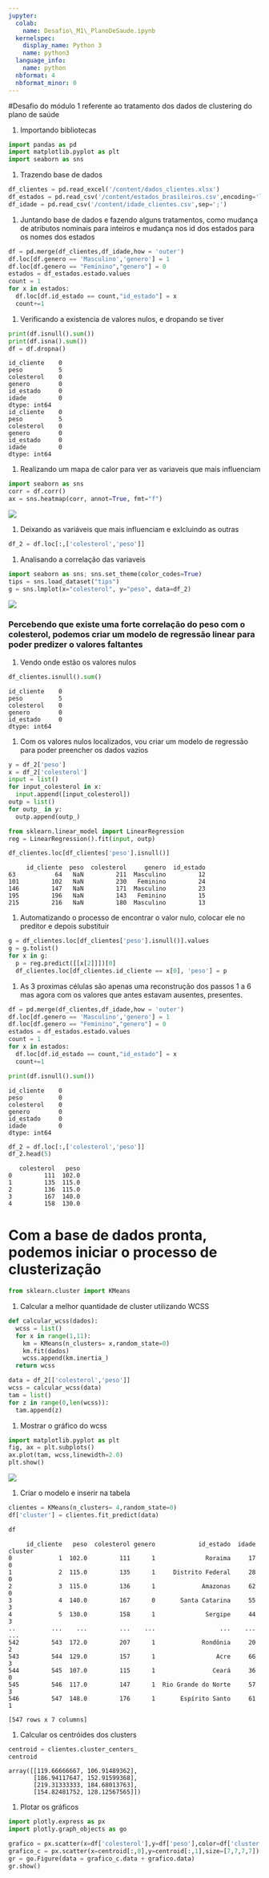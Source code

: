 ```yaml
---
jupyter:
  colab:
    name: Desafio\_M1\_PlanoDeSaude.ipynb
  kernelspec:
    display_name: Python 3
    name: python3
  language_info:
    name: python
  nbformat: 4
  nbformat_minor: 0
---
```


<div class="cell markdown" id="dsJb9MDmj3JU">

\#Desafio do módulo 1 referente ao tratamento dos dados de clustering do
plano de saúde

</div>

<div class="cell markdown" id="OawZjGP0kAyb">

1.  Importando bibliotecas

</div>

<div class="cell code" execution_count="1" id="LL04TSDazy0y">

``` python
import pandas as pd
import matplotlib.pyplot as plt
import seaborn as sns
```

</div>

<div class="cell markdown" id="nlsqYB_skDRs">

1.  Trazendo base de dados

</div>

<div class="cell code" execution_count="45" id="e1QSZTNbDmP9">

``` python
df_clientes = pd.read_excel('/content/dados_clientes.xlsx')
df_estados = pd.read_csv('/content/estados_brasileiros.csv',encoding='latin-1',sep=';')
df_idade = pd.read_csv('/content/idade_clientes.csv',sep=';')
```

</div>

<div class="cell markdown" id="KaWRXhXFkGl0">

1.  Juntando base de dados e fazendo alguns tratamentos, como mudança de
    atributos nominais para inteiros e mudança nos id dos estados para
    os nomes dos estados

</div>

<div class="cell code" execution_count="3" id="qZsmmnxoDui8">

``` python
df = pd.merge(df_clientes,df_idade,how = 'outer')
df.loc[df.genero == 'Masculino','genero'] = 1
df.loc[df.genero == "Feminino","genero"] = 0
estados = df_estados.estado.values
count = 1
for x in estados:
  df.loc[df.id_estado == count,"id_estado"] = x
  count+=1
```

</div>

<div class="cell markdown" id="fU3wSKtbmVud">

1.  Verificando a existencia de valores nulos, e dropando se tiver

</div>

<div class="cell code" execution_count="4"
colab="{&quot;base_uri&quot;:&quot;https://localhost:8080/&quot;}"
id="DR3GV8L_LK-x" outputId="2e2b92c0-1df5-4204-878c-14386918bb35">

``` python
print(df.isnull().sum())
print(df.isna().sum())
df = df.dropna()
```

<div class="output stream stdout">

    id_cliente    0
    peso          5
    colesterol    0
    genero        0
    id_estado     0
    idade         0
    dtype: int64
    id_cliente    0
    peso          5
    colesterol    0
    genero        0
    id_estado     0
    idade         0
    dtype: int64

</div>

</div>

<div class="cell markdown" id="lDOakP-Kmas8">

1.  Realizando um mapa de calor para ver as variaveis que mais
    influenciam

</div>

<div class="cell code" execution_count="5"
colab="{&quot;height&quot;:270,&quot;base_uri&quot;:&quot;https://localhost:8080/&quot;}"
id="u6kDt5ckNvXI" outputId="541ac1f2-2f91-48d6-bd95-de0adb341b92">

``` python
import seaborn as sns
corr = df.corr()
ax = sns.heatmap(corr, annot=True, fmt="f")
```

<div class="output display_data">

![](vertopal_1413664be40145189aa883db87b9ec2a/cda494758d722128b153e5ae7b3d7a68b4698f29.png)

</div>

</div>

<div class="cell markdown" id="9_kDB31smhDd">

1.  Deixando as variáveis que mais influenciam e exlcluindo as outras

</div>

<div class="cell code" execution_count="6" id="xuTZNVLiRVjx">

``` python
df_2 = df.loc[:,['colesterol','peso']]
```

</div>

<div class="cell markdown" id="HPkcvjP7mm4t">

1.  Analisando a correlação das variaveis

</div>

<div class="cell code" execution_count="7"
colab="{&quot;height&quot;:365,&quot;base_uri&quot;:&quot;https://localhost:8080/&quot;}"
id="M1ov_y9QRzpw" outputId="cfba1ef5-ffba-4646-d3cf-23f16d49fb25">

``` python
import seaborn as sns; sns.set_theme(color_codes=True)
tips = sns.load_dataset("tips")
g = sns.lmplot(x="colesterol", y="peso", data=df_2)
```

<div class="output display_data">

![](vertopal_1413664be40145189aa883db87b9ec2a/3719641e6d9fdbd3ab61184a811631682a94dabb.png)

</div>

</div>

<div class="cell markdown" id="-Pcnkti4b4Li">

### Percebendo que existe uma forte correlação do peso com o colesterol, podemos criar um modelo de regressão linear para poder predizer o valores faltantes

</div>

<div class="cell markdown" id="GU-gz6XemquN">

1.  Vendo onde estão os valores nulos

</div>

<div class="cell code" execution_count="8"
colab="{&quot;base_uri&quot;:&quot;https://localhost:8080/&quot;}"
id="firdVhJ-cDKy" outputId="508ccc17-d266-459e-a9b5-26a5c57bbb2e">

``` python
df_clientes.isnull().sum()
```

<div class="output execute_result" execution_count="8">

    id_cliente    0
    peso          5
    colesterol    0
    genero        0
    id_estado     0
    dtype: int64

</div>

</div>

<div class="cell markdown" id="1jf_QdusmvL-">

1.  Com os valores nulos localizados, vou criar um modelo de regressão
    para poder preencher os dados vazios

</div>

<div class="cell code" execution_count="9" id="FRgTGgodcfeL">

``` python
y = df_2['peso']
x = df_2['colesterol']
input = list()
for input_colesterol in x:
  input.append([input_colesterol])
outp = list()
for outp_ in y:
  outp.append(outp_)
```

</div>

<div class="cell code" execution_count="10" id="0jq-Uf2_c18p">

``` python
from sklearn.linear_model import LinearRegression
reg = LinearRegression().fit(input, outp)
```

</div>

<div class="cell code" execution_count="11"
colab="{&quot;height&quot;:206,&quot;base_uri&quot;:&quot;https://localhost:8080/&quot;}"
id="69pz2qeXc8CL" outputId="517bfcde-ea00-4408-a5e2-6d9eda582e05">

``` python
df_clientes.loc[df_clientes['peso'].isnull()]
```

<div class="output execute_result" execution_count="11">

         id_cliente  peso  colesterol     genero  id_estado
    63           64   NaN         211  Masculino         12
    101         102   NaN         230   Feminino         24
    146         147   NaN         171  Masculino         23
    195         196   NaN         143   Feminino         15
    215         216   NaN         180  Masculino         13

</div>

</div>

<div class="cell markdown" id="hJOPES6TnTsj">

1.  Automatizando o processo de encontrar o valor nulo, colocar ele no
    preditor e depois substituir

</div>

<div class="cell code" execution_count="12" id="3a_9G5toerFU">

``` python
g = df_clientes.loc[df_clientes['peso'].isnull()].values
g = g.tolist()
for x in g:
  p = reg.predict([[x[2]]])[0]
  df_clientes.loc[df_clientes.id_cliente == x[0], 'peso'] = p
```

</div>

<div class="cell markdown" id="mc3v5mNSnbWN">

1.  As 3 proximas células são apenas uma reconstrução dos passos 1 a 6
    mas agora com os valores que antes estavam ausentes, presentes.

</div>

<div class="cell code" execution_count="13" id="-K1XlLYzg9JT">

``` python
df = pd.merge(df_clientes,df_idade,how = 'outer')
df.loc[df.genero == 'Masculino','genero'] = 1
df.loc[df.genero == "Feminino","genero"] = 0
estados = df_estados.estado.values
count = 1
for x in estados:
  df.loc[df.id_estado == count,"id_estado"] = x
  count+=1
```

</div>

<div class="cell code" execution_count="14"
colab="{&quot;base_uri&quot;:&quot;https://localhost:8080/&quot;}"
id="ZiFqsPDHhIvo" outputId="2fec9e12-a6b8-4672-87a7-2b1bf0589104">

``` python
print(df.isnull().sum())
```

<div class="output stream stdout">

    id_cliente    0
    peso          0
    colesterol    0
    genero        0
    id_estado     0
    idade         0
    dtype: int64

</div>

</div>

<div class="cell code" execution_count="15"
colab="{&quot;height&quot;:206,&quot;base_uri&quot;:&quot;https://localhost:8080/&quot;}"
id="F21GN246jOk0" outputId="df3de6b1-8dd0-4bb8-ef89-8049534db92e">

``` python
df_2 = df.loc[:,['colesterol','peso']]
df_2.head(5)
```

<div class="output execute_result" execution_count="15">

       colesterol   peso
    0         111  102.0
    1         135  115.0
    2         136  115.0
    3         167  140.0
    4         158  130.0

</div>

</div>

<div class="cell markdown" id="Ux0_HgthnmrP">

# Com a base de dados pronta, podemos iniciar o processo de clusterização

</div>

<div class="cell code" execution_count="16" id="Kxo8oPqDnuft">

``` python
from sklearn.cluster import KMeans
```

</div>

<div class="cell markdown" id="3sOZ-qHUFosF">

1.  Calcular a melhor quantidade de cluster utilizando WCSS

</div>

<div class="cell code" execution_count="55" id="1ULttlZOFvHN">

``` python
def calcular_wcss(dados):
  wcss = list()
  for x in range(1,11):
    km = KMeans(n_clusters= x,random_state=0)
    km.fit(dados)
    wcss.append(km.inertia_)
  return wcss
```

</div>

<div class="cell code" execution_count="56" id="XpzG3NzqGVDE">

``` python
data = df_2[['colesterol','peso']]
wcss = calcular_wcss(data)
tam = list()
for z in range(0,len(wcss)):
  tam.append(z)
```

</div>

<div class="cell markdown" id="7BJas3ncGwJF">

1.  Mostrar o gráfico do wcss

</div>

<div class="cell code" execution_count="28"
colab="{&quot;height&quot;:279,&quot;base_uri&quot;:&quot;https://localhost:8080/&quot;}"
id="jv-U5wqfG1S8" outputId="e6b744b1-1540-4e80-bd93-1a44e0030dc8">

``` python
import matplotlib.pyplot as plt
fig, ax = plt.subplots()
ax.plot(tam, wcss,linewidth=2.0)
plt.show()
```

<div class="output display_data">

![](vertopal_1413664be40145189aa883db87b9ec2a/c1b7e9702b3d808298deaf14b10886f15eb65172.png)

</div>

</div>

<div class="cell markdown" id="n3jRh6oLImQ8">

1.  Criar o modelo e inserir na tabela

</div>

<div class="cell code" execution_count="30" id="pN7mRu_6IrfW">

``` python
clientes = KMeans(n_clusters= 4,random_state=0)
df['cluster'] = clientes.fit_predict(data)
```

</div>

<div class="cell code" execution_count="31"
colab="{&quot;height&quot;:424,&quot;base_uri&quot;:&quot;https://localhost:8080/&quot;}"
id="rHqQ-G_uJB1u" outputId="7eb45fea-f6f3-4b1d-ac62-f5510e755ccc">

``` python
df
```

<div class="output execute_result" execution_count="31">

         id_cliente   peso  colesterol genero            id_estado  idade  cluster
    0             1  102.0         111      1              Roraima     17        0
    1             2  115.0         135      1     Distrito Federal     28        0
    2             3  115.0         136      1             Amazonas     62        0
    3             4  140.0         167      0       Santa Catarina     55        3
    4             5  130.0         158      1              Sergipe     44        3
    ..          ...    ...         ...    ...                  ...    ...      ...
    542         543  172.0         207      1             Rondônia     20        2
    543         544  129.0         157      1                 Acre     66        3
    544         545  107.0         115      1                Ceará     36        0
    545         546  117.0         147      1  Rio Grande do Norte     57        3
    546         547  148.0         176      1       Espírito Santo     61        1

    [547 rows x 7 columns]

</div>

</div>

<div class="cell markdown" id="J4bw1U0OJy9N">

1.  Calcular os centróides dos clusters

</div>

<div class="cell code" execution_count="32"
colab="{&quot;base_uri&quot;:&quot;https://localhost:8080/&quot;}"
id="9qBmShxWJ2c9" outputId="aa31912f-9d53-442f-a480-268626b99d6f">

``` python
centroid = clientes.cluster_centers_
centroid
```

<div class="output execute_result" execution_count="32">

    array([[119.66666667, 106.91489362],
           [186.94117647, 152.91599368],
           [219.31333333, 184.68013763],
           [154.82481752, 128.12567565]])

</div>

</div>

<div class="cell markdown" id="fuUv8tK_J9TN">

1.  Plotar os gráficos

</div>

<div class="cell code" execution_count="61"
colab="{&quot;height&quot;:542,&quot;base_uri&quot;:&quot;https://localhost:8080/&quot;}"
id="0o30fDMxJ_ll" outputId="b3ff2caa-f5d9-4452-b99f-4c77b002c1f5">

``` python
import plotly.express as px  
import plotly.graph_objects as go

grafico = px.scatter(x=df['colesterol'],y=df['peso'],color=df['cluster'])
grafico_c = px.scatter(x=centroid[:,0],y=centroid[:,1],size=[7,7,7,7])
gr = go.Figure(data = grafico_c.data + grafico.data)
gr.show()
```

<div class="output display_data">

<html>
<head><meta charset="utf-8" /></head>
<body>
    <div>            <script src="https://cdnjs.cloudflare.com/ajax/libs/mathjax/2.7.5/MathJax.js?config=TeX-AMS-MML_SVG"></script><script type="text/javascript">if (window.MathJax) {MathJax.Hub.Config({SVG: {font: "STIX-Web"}});}</script>                <script type="text/javascript">window.PlotlyConfig = {MathJaxConfig: 'local'};</script>
        <script src="https://cdn.plot.ly/plotly-2.8.3.min.js"></script>                <div id="570b93c2-8a4d-4053-aed7-cf026d3d6d4d" class="plotly-graph-div" style="height:525px; width:100%;"></div>            <script type="text/javascript">                                    window.PLOTLYENV=window.PLOTLYENV || {};                                    if (document.getElementById("570b93c2-8a4d-4053-aed7-cf026d3d6d4d")) {                    Plotly.newPlot(                        "570b93c2-8a4d-4053-aed7-cf026d3d6d4d",                        [{"hovertemplate":"x=%{x}<br>y=%{y}<br>size=%{marker.size}<extra></extra>","legendgroup":"","marker":{"color":"#636efa","size":[7,7,7,7],"sizemode":"area","sizeref":0.0175,"symbol":"circle"},"mode":"markers","name":"","orientation":"v","showlegend":false,"x":[119.66666666666677,186.9411764705882,219.31333333333345,154.82481751824812],"xaxis":"x","y":[106.91489361702122,152.91599367974976,184.68013763243545,128.1256756490973],"yaxis":"y","type":"scatter"},{"hovertemplate":"x=%{x}<br>y=%{y}<br>color=%{marker.color}<extra></extra>","legendgroup":"","marker":{"color":[0,0,0,3,3,2,0,1,2,2,0,2,0,1,3,2,0,2,1,3,1,0,2,3,0,2,0,2,2,1,2,3,1,0,2,0,2,0,3,1,2,1,3,2,2,3,2,3,3,0,0,1,2,1,0,1,1,2,3,1,0,1,0,2,3,1,0,1,2,3,3,3,3,1,2,0,3,2,0,3,3,0,2,3,0,3,1,3,3,0,1,2,0,0,0,3,3,1,0,0,1,2,0,3,2,2,0,3,0,2,3,2,3,0,2,0,3,3,3,3,2,0,1,2,2,0,2,0,1,3,2,0,2,1,3,1,0,2,1,0,2,0,2,2,1,2,1,1,0,2,0,2,0,3,1,2,1,3,2,2,3,2,3,3,0,3,1,2,1,0,2,1,2,3,1,0,1,0,2,1,1,0,1,2,3,3,3,3,1,2,0,3,2,0,3,3,0,2,3,0,3,1,1,3,0,1,2,0,0,0,3,3,1,0,0,1,2,0,3,2,2,0,1,0,2,3,2,3,0,2,0,3,3,1,3,2,0,1,2,2,0,2,0,1,3,2,0,2,1,3,1,0,2,1,0,2,0,2,2,1,2,1,1,0,2,0,2,0,3,2,2,1,3,2,2,3,2,3,3,0,3,2,2,1,0,1,1,2,3,1,0,1,0,2,1,1,0,1,2,3,3,3,3,1,2,0,3,2,0,3,3,0,2,3,0,3,1,1,3,0,1,2,0,0,0,3,3,1,0,0,1,2,0,3,2,2,0,1,0,2,3,2,3,0,2,0,3,3,1,3,2,0,1,2,2,0,2,0,1,3,2,0,2,1,3,1,0,2,1,0,2,0,2,2,1,2,3,1,0,2,0,2,0,3,2,2,1,3,2,2,3,2,3,3,0,3,1,2,1,0,1,1,2,3,1,0,1,0,2,1,1,0,1,2,3,3,3,3,1,2,0,3,2,0,3,3,0,2,3,0,3,1,3,3,0,1,2,0,0,0,3,3,1,0,0,1,2,0,3,2,2,3,1,0,2,3,2,3,0,2,0,3,3,1,3,2,3,1,2,2,0,2,0,1,3,2,0,2,1,3,1,0,2,1,0,2,0,2,2,1,2,1,1,0,2,0,2,0,3,2,2,1,3,2,2,3,2,3,3,0,3,1,2,1,0,1,1,2,3,1,0,1,0,2,3,1,0,1,2,1,3,3,3,1,2,0,3,2,0,3,3,0,2,3,0,3,1],"coloraxis":"coloraxis","symbol":"circle"},"mode":"markers","name":"","orientation":"v","showlegend":false,"x":[111,135,136,167,158,227,131,176,223,221,116,222,102,192,152,213,125,204,189,163,189,122,228,168,102,218,123,222,208,183,204,167,188,126,213,122,225,105,155,203,225,177,139,224,207,158,218,164,154,118,138,199,219,183,128,197,196,208,152,175,129,185,107,211,167,185,110,194,221,166,143,163,158,191,216,106,146,220,131,147,141,130,204,152,111,139,172,168,148,123,189,220,120,106,105,157,149,185,106,115,177,230,108,140,214,216,130,169,110,209,162,214,145,116,209,116,139,143,168,158,232,136,180,228,222,117,224,104,195,156,213,133,208,195,163,195,124,231,172,104,221,128,222,214,184,204,171,195,132,214,123,233,107,162,204,227,185,142,225,212,161,220,168,155,125,144,201,222,189,132,204,201,211,156,179,129,185,107,213,172,193,114,202,222,168,146,170,165,196,224,108,149,224,136,152,143,135,211,156,115,143,179,173,148,127,194,225,127,106,112,164,151,191,110,116,180,235,108,141,219,219,138,169,116,212,162,220,151,119,212,111,142,138,172,158,228,134,181,231,223,121,222,102,195,156,214,132,204,190,167,195,127,235,171,110,221,128,226,208,191,205,173,191,128,220,126,232,108,159,211,232,182,145,224,209,160,219,170,161,122,141,204,226,187,129,199,199,214,159,176,129,187,109,212,170,191,116,202,226,166,151,170,166,193,218,109,152,220,133,152,142,131,204,153,114,144,172,176,150,129,190,226,128,106,107,159,157,192,110,115,183,233,112,146,222,216,134,174,114,211,167,214,145,120,217,113,141,140,171,163,232,131,184,225,223,121,223,105,197,160,218,131,211,194,169,189,128,228,169,108,219,124,224,214,190,205,167,190,128,217,126,228,105,162,211,227,178,146,227,208,163,225,167,162,125,144,199,226,183,136,199,204,215,155,179,133,186,111,219,173,185,118,199,226,169,144,166,166,198,222,110,154,226,135,151,146,133,205,154,116,145,174,168,156,124,196,227,122,106,110,158,154,190,110,120,180,232,110,142,222,218,138,176,115,211,168,216,147,124,215,117,139,138,171,158,232,139,178,224,224,116,223,109,193,155,221,130,212,190,169,191,122,234,175,108,220,126,227,216,188,205,172,192,129,219,127,228,105,159,205,228,178,139,232,212,162,226,171,159,120,143,200,221,184,134,200,201,210,159,178,137,190,110,213,170,193,113,196,222,174,143,169,165,194,217,113,150,223,133,149,149,130,207,157,115,147,176],"xaxis":"x","y":[102.0,115.0,115.0,140.0,130.0,198.0,114.0,145.0,191.0,186.0,104.0,188.0,96.0,156.0,125.0,178.0,109.0,168.0,152.0,133.0,153.0,107.0,199.0,140.0,95.0,183.0,108.0,190.0,174.0,149.0,169.0,138.0,151.0,109.0,178.0,106.0,195.0,96.0,129.0,166.0,197.0,148.0,117.0,193.0,170.0,130.0,183.0,134.0,128.0,105.0,115.0,166.0,183.0,149.0,110.0,164.0,157.0,170.0,124.0,145.0,113.0,150.0,100.0,175.11959719640208,139.0,150.0,101.0,157.0,187.0,137.0,121.0,132.0,130.0,156.0,180.0,100.0,122.0,185.0,113.0,123.0,119.0,113.0,168.0,126.0,102.0,116.0,144.0,140.0,124.0,108.0,154.0,185.0,106.0,97.0,96.0,129.0,124.0,149.0,97.0,102.0,146.0,189.90104766892355,100.0,118.0,179.0,179.0,113.0,142.0,101.0,174.0,131.0,179.0,122.0,105.0,176.0,103.0,120.0,118.0,143.0,134.0,203.0,116.0,150.0,192.0,187.0,107.0,192.0,97.0,157.0,128.0,183.0,112.0,173.0,156.0,137.0,156.0,112.0,203.0,141.0,97.0,186.0,113.0,195.0,175.0,154.0,173.0,144.00075409635687,152.0,114.0,181.0,111.0,200.0,100.0,134.0,167.0,198.0,151.0,121.0,196.0,171.0,135.0,186.0,138.0,133.0,107.0,120.0,168.0,184.0,154.0,115.0,168.0,161.0,171.0,129.0,150.0,118.0,154.0,103.0,180.0,141.0,152.0,104.0,159.0,191.0,142.0,123.0,135.0,132.0,158.0,181.0,105.0,126.0,186.0,116.0,124.0,122.21756392632523,115.0,173.0,128.0,103.0,120.0,146.0,145.0,125.0,109.0,156.0,187.0,110.0,100.0,97.0,133.0,128.0,154.0,100.0,104.0,151.00249379386705,203.0,104.0,119.0,181.0,180.0,116.0,144.0,102.0,176.0,135.0,184.0,124.0,110.0,180.0,103.0,117.0,120.0,145.0,133.0,201.0,117.0,146.0,195.0,188.0,108.0,191.0,100.0,158.0,127.0,181.0,113.0,171.0,153.0,137.0,154.0,112.0,201.0,141.0,100.0,185.0,111.0,191.0,176.0,150.0,171.0,140.0,153.0,111.0,180.0,107.0,197.0,101.0,132.0,168.0,200.0,150.0,119.0,197.0,172.0,134.0,185.0,135.0,132.0,109.0,116.0,170.0,187.0,154.0,111.0,169.0,161.0,174.0,125.0,148.0,117.0,154.0,104.0,183.0,142.0,155.0,105.0,160.0,191.0,140.0,123.0,136.0,132.0,158.0,182.0,104.0,126.0,188.0,118.0,127.0,123.0,118.0,169.0,128.0,106.0,119.0,147.0,141.0,125.0,109.0,158.0,190.0,110.0,99.0,98.0,134.0,129.0,154.0,100.0,107.0,149.0,203.0,101.0,119.0,182.0,181.0,115.0,145.0,102.0,176.0,134.0,183.0,123.0,108.0,177.0,104.0,117.0,117.0,145.0,134.0,199.0,115.0,149.0,192.0,188.0,107.0,190.0,98.0,158.0,128.0,180.0,110.0,172.0,157.0,137.0,158.0,110.0,203.0,145.0,96.0,186.0,110.0,194.0,177.0,152.0,172.0,140.0,154.0,113.0,179.0,111.0,196.0,101.0,131.0,171.0,199.0,151.0,121.0,196.0,174.0,135.0,184.0,137.0,129.0,108.0,116.0,168.0,184.0,151.0,114.0,167.0,160.0,175.0,127.0,146.0,118.0,151.0,105.0,180.0,140.0,155.0,106.0,160.0,192.0,138.0,122.0,135.0,132.0,158.0,184.0,101.0,126.0,188.0,118.0,127.0,123.0,117.0,172.0,127.0,104.0,121.0,148.0,141.0,128.0,113.0,155.0,189.0,108.0,98.0,100.0,134.0,125.0,151.0,100.0,107.0,147.0,200.0,101.0,120.0,181.0,182.0,117.0,145.0,106.0,179.0,134.0,180.0,126.0,110.0,180.0,103.0,116.0,119.0,144.0,133.0,199.0,115.0,150.0,192.0,188.0,109.0,189.0,101.0,159.0,128.0,182.0,111.0,171.0,154.0,134.0,157.0,112.0,203.0,142.0,97.0,187.0,111.0,194.0,176.0,153.0,171.0,142.0,153.0,113.0,183.0,108.0,200.0,99.0,131.0,171.0,200.0,152.0,119.0,196.0,173.0,132.0,185.0,138.0,132.0,110.0,119.0,167.0,188.0,151.0,112.0,166.0,158.0,172.0,127.0,150.0,115.0,151.0,103.0,181.0,141.0,152.0,105.0,162.0,190.0,141.0,122.0,136.0,131.0,157.0,181.0,103.0,127.0,189.0,114.0,125.0,123.0,116.0,172.0,129.0,107.0,117.0,148.0],"yaxis":"y","type":"scatter"}],                        {"template":{"data":{"bar":[{"error_x":{"color":"#2a3f5f"},"error_y":{"color":"#2a3f5f"},"marker":{"line":{"color":"#E5ECF6","width":0.5},"pattern":{"fillmode":"overlay","size":10,"solidity":0.2}},"type":"bar"}],"barpolar":[{"marker":{"line":{"color":"#E5ECF6","width":0.5},"pattern":{"fillmode":"overlay","size":10,"solidity":0.2}},"type":"barpolar"}],"carpet":[{"aaxis":{"endlinecolor":"#2a3f5f","gridcolor":"white","linecolor":"white","minorgridcolor":"white","startlinecolor":"#2a3f5f"},"baxis":{"endlinecolor":"#2a3f5f","gridcolor":"white","linecolor":"white","minorgridcolor":"white","startlinecolor":"#2a3f5f"},"type":"carpet"}],"choropleth":[{"colorbar":{"outlinewidth":0,"ticks":""},"type":"choropleth"}],"contour":[{"colorbar":{"outlinewidth":0,"ticks":""},"colorscale":[[0.0,"#0d0887"],[0.1111111111111111,"#46039f"],[0.2222222222222222,"#7201a8"],[0.3333333333333333,"#9c179e"],[0.4444444444444444,"#bd3786"],[0.5555555555555556,"#d8576b"],[0.6666666666666666,"#ed7953"],[0.7777777777777778,"#fb9f3a"],[0.8888888888888888,"#fdca26"],[1.0,"#f0f921"]],"type":"contour"}],"contourcarpet":[{"colorbar":{"outlinewidth":0,"ticks":""},"type":"contourcarpet"}],"heatmap":[{"colorbar":{"outlinewidth":0,"ticks":""},"colorscale":[[0.0,"#0d0887"],[0.1111111111111111,"#46039f"],[0.2222222222222222,"#7201a8"],[0.3333333333333333,"#9c179e"],[0.4444444444444444,"#bd3786"],[0.5555555555555556,"#d8576b"],[0.6666666666666666,"#ed7953"],[0.7777777777777778,"#fb9f3a"],[0.8888888888888888,"#fdca26"],[1.0,"#f0f921"]],"type":"heatmap"}],"heatmapgl":[{"colorbar":{"outlinewidth":0,"ticks":""},"colorscale":[[0.0,"#0d0887"],[0.1111111111111111,"#46039f"],[0.2222222222222222,"#7201a8"],[0.3333333333333333,"#9c179e"],[0.4444444444444444,"#bd3786"],[0.5555555555555556,"#d8576b"],[0.6666666666666666,"#ed7953"],[0.7777777777777778,"#fb9f3a"],[0.8888888888888888,"#fdca26"],[1.0,"#f0f921"]],"type":"heatmapgl"}],"histogram":[{"marker":{"pattern":{"fillmode":"overlay","size":10,"solidity":0.2}},"type":"histogram"}],"histogram2d":[{"colorbar":{"outlinewidth":0,"ticks":""},"colorscale":[[0.0,"#0d0887"],[0.1111111111111111,"#46039f"],[0.2222222222222222,"#7201a8"],[0.3333333333333333,"#9c179e"],[0.4444444444444444,"#bd3786"],[0.5555555555555556,"#d8576b"],[0.6666666666666666,"#ed7953"],[0.7777777777777778,"#fb9f3a"],[0.8888888888888888,"#fdca26"],[1.0,"#f0f921"]],"type":"histogram2d"}],"histogram2dcontour":[{"colorbar":{"outlinewidth":0,"ticks":""},"colorscale":[[0.0,"#0d0887"],[0.1111111111111111,"#46039f"],[0.2222222222222222,"#7201a8"],[0.3333333333333333,"#9c179e"],[0.4444444444444444,"#bd3786"],[0.5555555555555556,"#d8576b"],[0.6666666666666666,"#ed7953"],[0.7777777777777778,"#fb9f3a"],[0.8888888888888888,"#fdca26"],[1.0,"#f0f921"]],"type":"histogram2dcontour"}],"mesh3d":[{"colorbar":{"outlinewidth":0,"ticks":""},"type":"mesh3d"}],"parcoords":[{"line":{"colorbar":{"outlinewidth":0,"ticks":""}},"type":"parcoords"}],"pie":[{"automargin":true,"type":"pie"}],"scatter":[{"marker":{"colorbar":{"outlinewidth":0,"ticks":""}},"type":"scatter"}],"scatter3d":[{"line":{"colorbar":{"outlinewidth":0,"ticks":""}},"marker":{"colorbar":{"outlinewidth":0,"ticks":""}},"type":"scatter3d"}],"scattercarpet":[{"marker":{"colorbar":{"outlinewidth":0,"ticks":""}},"type":"scattercarpet"}],"scattergeo":[{"marker":{"colorbar":{"outlinewidth":0,"ticks":""}},"type":"scattergeo"}],"scattergl":[{"marker":{"colorbar":{"outlinewidth":0,"ticks":""}},"type":"scattergl"}],"scattermapbox":[{"marker":{"colorbar":{"outlinewidth":0,"ticks":""}},"type":"scattermapbox"}],"scatterpolar":[{"marker":{"colorbar":{"outlinewidth":0,"ticks":""}},"type":"scatterpolar"}],"scatterpolargl":[{"marker":{"colorbar":{"outlinewidth":0,"ticks":""}},"type":"scatterpolargl"}],"scatterternary":[{"marker":{"colorbar":{"outlinewidth":0,"ticks":""}},"type":"scatterternary"}],"surface":[{"colorbar":{"outlinewidth":0,"ticks":""},"colorscale":[[0.0,"#0d0887"],[0.1111111111111111,"#46039f"],[0.2222222222222222,"#7201a8"],[0.3333333333333333,"#9c179e"],[0.4444444444444444,"#bd3786"],[0.5555555555555556,"#d8576b"],[0.6666666666666666,"#ed7953"],[0.7777777777777778,"#fb9f3a"],[0.8888888888888888,"#fdca26"],[1.0,"#f0f921"]],"type":"surface"}],"table":[{"cells":{"fill":{"color":"#EBF0F8"},"line":{"color":"white"}},"header":{"fill":{"color":"#C8D4E3"},"line":{"color":"white"}},"type":"table"}]},"layout":{"annotationdefaults":{"arrowcolor":"#2a3f5f","arrowhead":0,"arrowwidth":1},"autotypenumbers":"strict","coloraxis":{"colorbar":{"outlinewidth":0,"ticks":""}},"colorscale":{"diverging":[[0,"#8e0152"],[0.1,"#c51b7d"],[0.2,"#de77ae"],[0.3,"#f1b6da"],[0.4,"#fde0ef"],[0.5,"#f7f7f7"],[0.6,"#e6f5d0"],[0.7,"#b8e186"],[0.8,"#7fbc41"],[0.9,"#4d9221"],[1,"#276419"]],"sequential":[[0.0,"#0d0887"],[0.1111111111111111,"#46039f"],[0.2222222222222222,"#7201a8"],[0.3333333333333333,"#9c179e"],[0.4444444444444444,"#bd3786"],[0.5555555555555556,"#d8576b"],[0.6666666666666666,"#ed7953"],[0.7777777777777778,"#fb9f3a"],[0.8888888888888888,"#fdca26"],[1.0,"#f0f921"]],"sequentialminus":[[0.0,"#0d0887"],[0.1111111111111111,"#46039f"],[0.2222222222222222,"#7201a8"],[0.3333333333333333,"#9c179e"],[0.4444444444444444,"#bd3786"],[0.5555555555555556,"#d8576b"],[0.6666666666666666,"#ed7953"],[0.7777777777777778,"#fb9f3a"],[0.8888888888888888,"#fdca26"],[1.0,"#f0f921"]]},"colorway":["#636efa","#EF553B","#00cc96","#ab63fa","#FFA15A","#19d3f3","#FF6692","#B6E880","#FF97FF","#FECB52"],"font":{"color":"#2a3f5f"},"geo":{"bgcolor":"white","lakecolor":"white","landcolor":"#E5ECF6","showlakes":true,"showland":true,"subunitcolor":"white"},"hoverlabel":{"align":"left"},"hovermode":"closest","mapbox":{"style":"light"},"paper_bgcolor":"white","plot_bgcolor":"#E5ECF6","polar":{"angularaxis":{"gridcolor":"white","linecolor":"white","ticks":""},"bgcolor":"#E5ECF6","radialaxis":{"gridcolor":"white","linecolor":"white","ticks":""}},"scene":{"xaxis":{"backgroundcolor":"#E5ECF6","gridcolor":"white","gridwidth":2,"linecolor":"white","showbackground":true,"ticks":"","zerolinecolor":"white"},"yaxis":{"backgroundcolor":"#E5ECF6","gridcolor":"white","gridwidth":2,"linecolor":"white","showbackground":true,"ticks":"","zerolinecolor":"white"},"zaxis":{"backgroundcolor":"#E5ECF6","gridcolor":"white","gridwidth":2,"linecolor":"white","showbackground":true,"ticks":"","zerolinecolor":"white"}},"shapedefaults":{"line":{"color":"#2a3f5f"}},"ternary":{"aaxis":{"gridcolor":"white","linecolor":"white","ticks":""},"baxis":{"gridcolor":"white","linecolor":"white","ticks":""},"bgcolor":"#E5ECF6","caxis":{"gridcolor":"white","linecolor":"white","ticks":""}},"title":{"x":0.05},"xaxis":{"automargin":true,"gridcolor":"white","linecolor":"white","ticks":"","title":{"standoff":15},"zerolinecolor":"white","zerolinewidth":2},"yaxis":{"automargin":true,"gridcolor":"white","linecolor":"white","ticks":"","title":{"standoff":15},"zerolinecolor":"white","zerolinewidth":2}}}},                        {"responsive": true}                    ).then(function(){
                            
var gd = document.getElementById('570b93c2-8a4d-4053-aed7-cf026d3d6d4d');
var x = new MutationObserver(function (mutations, observer) {{
        var display = window.getComputedStyle(gd).display;
        if (!display || display === 'none') {{
            console.log([gd, 'removed!']);
            Plotly.purge(gd);
            observer.disconnect();
        }}
}});

// Listen for the removal of the full notebook cells
var notebookContainer = gd.closest('#notebook-container');
if (notebookContainer) {{
    x.observe(notebookContainer, {childList: true});
}}

// Listen for the clearing of the current output cell
var outputEl = gd.closest('.output');
if (outputEl) {{
    x.observe(outputEl, {childList: true});
}}

                        })                };                            </script>        </div>
</body>
</html>

</div>

</div>

<div class="cell markdown" id="GsO9bF1EM8se">

1.  Segmentar os clientes

</div>

<div class="cell code" execution_count="38" id="VJHkTYH_NARN">

``` python
df_final = df
df_final.loc[df_final['cluster']==0,"Grupo"] = "Baixo Risco"
df_final.loc[df_final['cluster']==3,"Grupo"] = "Risco Moderado Baixo"
df_final.loc[df_final['cluster']==1,"Grupo"] = "Risco Moderado Alto"
df_final.loc[df_final['cluster']==2,"Grupo"] = "Alto Risco"
```

</div>

<div class="cell markdown" id="wHFzWQp0Np-X">

1.  Resultado Final

</div>

<div class="cell code" execution_count="39"
colab="{&quot;height&quot;:424,&quot;base_uri&quot;:&quot;https://localhost:8080/&quot;}"
id="y_1wVwGwNpP2" outputId="528f4408-aba9-4c28-d314-e48fddb04fa1">

``` python
df_final
```

<div class="output execute_result" execution_count="39">

         id_cliente   peso  colesterol genero            id_estado  idade  \
    0             1  102.0         111      1              Roraima     17   
    1             2  115.0         135      1     Distrito Federal     28   
    2             3  115.0         136      1             Amazonas     62   
    3             4  140.0         167      0       Santa Catarina     55   
    4             5  130.0         158      1              Sergipe     44   
    ..          ...    ...         ...    ...                  ...    ...   
    542         543  172.0         207      1             Rondônia     20   
    543         544  129.0         157      1                 Acre     66   
    544         545  107.0         115      1                Ceará     36   
    545         546  117.0         147      1  Rio Grande do Norte     57   
    546         547  148.0         176      1       Espírito Santo     61   

         cluster                 Grupo  
    0          0           Baixo Risco  
    1          0           Baixo Risco  
    2          0           Baixo Risco  
    3          3  Risco Moderado Baixo  
    4          3  Risco Moderado Baixo  
    ..       ...                   ...  
    542        2            Alto Risco  
    543        3  Risco Moderado Baixo  
    544        0           Baixo Risco  
    545        3  Risco Moderado Baixo  
    546        1   Risco Moderado Alto  

    [547 rows x 8 columns]

</div>

</div>

<div class="cell markdown" id="ZFclMUROOGW-">

1.  Analises

</div>

<div class="cell code" execution_count="60"
colab="{&quot;height&quot;:206,&quot;base_uri&quot;:&quot;https://localhost:8080/&quot;}"
id="I9lVN4sqOHlX" outputId="2b1ffae7-4bd2-4c5a-961b-ab1a4958b0b7">

``` python
df_final.groupby('Grupo')['idade'].describe()
```

<div class="output execute_result" execution_count="60">

                          count        mean       std    min         25%    50%  \
    Grupo                                                                         
    Alto Risco            153.0  184.353076  9.693192  168.0  176.000000  184.0   
    Baixo Risco           141.0  106.914894  6.195032   95.0  102.000000  107.0   
    Risco Moderado Alto   116.0  152.525890  6.919979  140.0  148.000000  152.0   
    Risco Moderado Baixo  137.0  128.125676  7.192864  115.0  122.217564  128.0   

                            75%    max  
    Grupo                               
    Alto Risco            191.0  203.0  
    Baixo Risco           112.0  118.0  
    Risco Moderado Alto   157.0  169.0  
    Risco Moderado Baixo  134.0  143.0  

</div>

</div>

<div class="cell code" execution_count="41"
colab="{&quot;height&quot;:206,&quot;base_uri&quot;:&quot;https://localhost:8080/&quot;}"
id="lUFPEDlFOWT3" outputId="882b6b81-dd10-4d4a-cdf5-ee2b02ff7f8c">

``` python
df_final.groupby('Grupo')['id_estado'].describe()
```

<div class="output execute_result" execution_count="41">

                         count unique                 top freq
    Grupo                                                     
    Alto Risco             153     27   Rio Grande do Sul   10
    Baixo Risco            141     27            Amazonas   10
    Risco Moderado Alto    116     27  Mato Grosso do Sul    7
    Risco Moderado Baixo   137     27             Sergipe    9

</div>

</div>

<div class="cell code" execution_count="43"
colab="{&quot;height&quot;:363,&quot;base_uri&quot;:&quot;https://localhost:8080/&quot;}"
id="xZd1KXNuOeX3" outputId="2d60678d-6bf4-4d24-9b86-140a56e97449">

``` python
df_final.query('Grupo == "Alto Risco" & id_estado == "Rio Grande do Sul"')
```

<div class="output execute_result" execution_count="43">

         id_cliente   peso  colesterol genero          id_estado  idade  cluster  \
    68           69  187.0         221      0  Rio Grande do Sul     35        2   
    105         106  179.0         216      1  Rio Grande do Sul     56        2   
    260         261  171.0         205      1  Rio Grande do Sul     34        2   
    312         313  169.0         204      1  Rio Grande do Sul     33        2   
    334         335  182.0         222      1  Rio Grande do Sul     68        2   
    372         373  194.0         224      0  Rio Grande do Sul     38        2   
    373         374  177.0         214      1  Rio Grande do Sul     18        2   
    375         376  172.0         205      1  Rio Grande do Sul     50        2   
    402         403  175.0         215      0  Rio Grande do Sul     45        2   
    408         409  180.0         219      1  Rio Grande do Sul     19        2   

              Grupo  
    68   Alto Risco  
    105  Alto Risco  
    260  Alto Risco  
    312  Alto Risco  
    334  Alto Risco  
    372  Alto Risco  
    373  Alto Risco  
    375  Alto Risco  
    402  Alto Risco  
    408  Alto Risco  

</div>

</div>

<div class="cell code" execution_count="63"
colab="{&quot;height&quot;:332,&quot;base_uri&quot;:&quot;https://localhost:8080/&quot;}"
id="UJMeGrIpO-an" outputId="c7fa1c6c-4f32-4dcf-8697-1d88b27a5193">

``` python
df_final.groupby(['Grupo','genero'])['peso'].describe()
```

<div class="output execute_result" execution_count="63">

                                 count        mean        std    min     25%  \
    Grupo                genero                                                
    Alto Risco           0        63.0  186.046048   7.869997  168.0  180.50   
                         1        90.0  183.167996  10.671058  168.0  173.25   
    Baixo Risco          0        65.0  108.323077   6.359313   96.0  104.00   
                         1        76.0  105.710526   5.825955   95.0  101.75   
    Risco Moderado Alto  0        63.0  152.476190   7.111683  140.0  145.00   
                         1        53.0  152.584967   6.752275  140.0  148.00   
    Risco Moderado Baixo 0        75.0  130.122901   7.263788  116.0  125.00   
                         1        62.0  125.709677   6.364314  115.0  120.25   

                                   50%     75%    max  
    Grupo                genero                        
    Alto Risco           0       186.0  191.50  203.0  
                         1       181.5  189.75  203.0  
    Baixo Risco          0       110.0  113.00  118.0  
                         1       105.0  110.00  118.0  
    Risco Moderado Alto  0       154.0  157.50  169.0  
                         1       151.0  154.00  168.0  
    Risco Moderado Baixo 0       131.0  136.00  143.0  
                         1       125.5  131.00  140.0  

</div>

</div>
